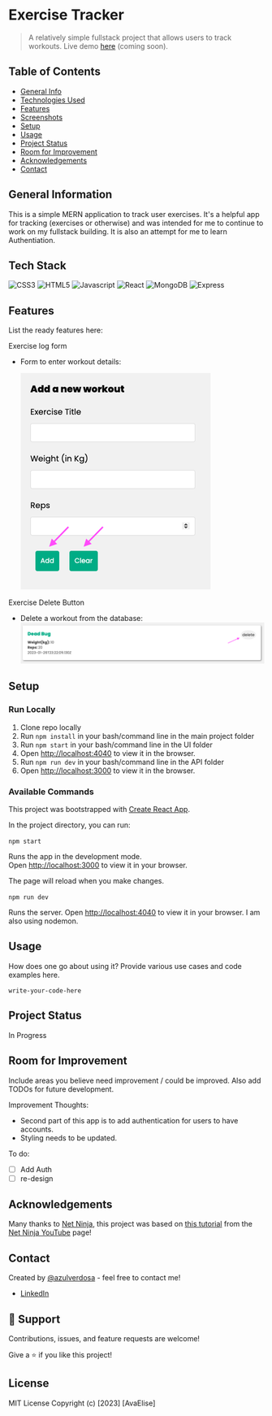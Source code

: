 # Exercise Tracker

> A relatively simple fullstack project that allows users to track workouts. Live demo [here](http://demoexamplecomingsoon.com 'Not a real link') (coming soon).

## Table of Contents

- [General Info](#general-information)
- [Technologies Used](#technologies-used)
- [Features](#features)
- [Screenshots](#screenshots)
- [Setup](#setup)
- [Usage](#usage)
- [Project Status](#project-status)
- [Room for Improvement](#room-for-improvement)
- [Acknowledgements](#acknowledgements)
- [Contact](#contact)

## General Information

This is a simple MERN application to track user exercises. It's a helpful app for tracking (exercises or otherwise) and was intended for me to continue to work on my fullstack building. It is also an attempt for me to learn Authentiation.

## Tech Stack

![CSS3](https://img.shields.io/badge/CSS3-1572B6.svg?style=for-the-badge&logo=CSS3&logoColor=white)
![HTML5](https://img.shields.io/badge/HTML5-E34F26.svg?style=for-the-badge&)
![Javascript](https://img.shields.io/badge/JavaScript-F7DF1E.svg?style=for-the-badge&logo=JavaScript&logoColor=black)
![React](https://img.shields.io/badge/React-61DAFB.svg?style=for-the-badge&logo=React&logoColor=black)
![MongoDB](https://img.shields.io/badge/MongoDB-47A248.svg?style=for-the-badge&logo=MongoDB&logoColor=white)
![Express](https://img.shields.io/badge/Express-CA4245.svg?style=for-the-badge&logo=Express&logoColor=white)

## Features

List the ready features here:

Exercise log form

- Form to enter workout details:

  ![Home Page](ui/screenshots/2.png 'Home Page')

Exercise Delete Button

- Delete a workout from the database:
  ![Home Page](ui/screenshots/3.png 'Home Page')

<!-- Awesome feature 3

- Description -->

## Setup

### Run Locally

1. Clone repo locally
2. Run `npm install` in your bash/command line in the main project folder
3. Run `npm start` in your bash/command line in the UI folder
4. Open [http://localhost:4040](http://localhost:4040) to view it in the browser.
5. Run `npm run dev` in your bash/command line in the API folder
6. Open [http://localhost:3000](http://localhost:3000) to view it in the browser.

### Available Commands

This project was bootstrapped with [Create React App](https://github.com/facebook/create-react-app).

In the project directory, you can run:

`npm start`

Runs the app in the development mode.\
Open [http://localhost:3000](http://localhost:3000) to view it in your browser.

The page will reload when you make changes.

`npm run dev`

Runs the server. Open [http://localhost:4040](http://localhost:4040) to view it in your browser. I am also using nodemon.

## Usage

How does one go about using it? Provide various use cases and code examples here.

    write-your-code-here

## Project Status

In Progress

## Room for Improvement

Include areas you believe need improvement / could be improved. Also add TODOs for future development.

Improvement Thoughts:

- Second part of this app is to add authentication for users to have accounts.
- Styling needs to be updated.

To do:

- [ ] Add Auth
- [ ] re-design

## Acknowledgements

Many thanks to [Net Ninja](https://netninja.dev/), this project was based on [this tutorial](https://www.youtube.com/watch?v=98BzS5Oz5E4&list=PL4cUxeGkcC9iJ_KkrkBZWZRHVwnzLIoUE&index=1) from the [Net Ninja YouTube](https://www.youtube.com/@NetNinja) page!

## Contact

Created by [@azulverdosa](ellemocambo@gmail.com) - feel free to contact me!

- [LinkedIn](https://www.linkedin.com/in/avatorre/ 'linked')

## 🤝 Support

Contributions, issues, and feature requests are welcome!

Give a ⭐️ if you like this project!

## License

MIT License Copyright (c) [2023] [AvaElise]
